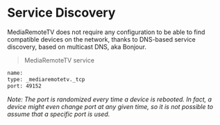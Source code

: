 # Service Discovery

MediaRemoteTV does not require any configuration to be able to find compatible devices on the network, thanks to DNS-based service discovery, based on multicast DNS, aka Bonjour.

> MediaRemoteTV service
```txt
name: 
type: _mediaremotetv._tcp
port: 49152
```

*Note: The port is randomized every time a device is rebooted. In fact, a device might even change port at any given time, so it is not possible to assume that a specific port is used.*